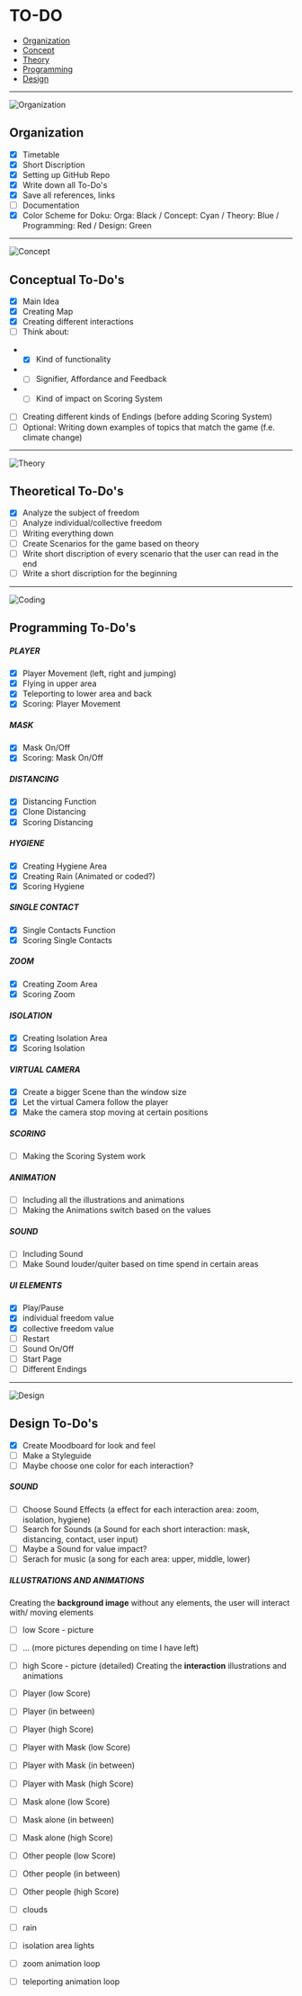 # TO-DO

- [Organization](#organization)
- [Concept](#conceptual-to-dos)
- [Theory](#theoretical-to-dos)
- [Programming](#programming-to-dos)
- [Design](#design-to-dos)
___
![Organization](./media/color-orga.png)
## Organization 
* [x] Timetable 
* [x] Short Discription
* [x] Setting up GitHub Repo
* [x] Write down all To-Do's
* [x] Save all references, links
* [ ] Documentation
* [x] Color Scheme for Doku: Orga: Black / Concept: Cyan / Theory: Blue / Programming: Red / Design: Green
  
___
![Concept](./media/color-concept.png)
## Conceptual To-Do's
* [x] Main Idea
* [x] Creating Map 
* [x] Creating different interactions
* [ ] Think about:
* * [x] Kind of functionality
* * [ ] Signifier, Affordance and Feedback
* * [ ] Kind of impact on Scoring System
* [ ] Creating different kinds of Endings (before adding Scoring System)
* [ ] Optional: Writing down examples of topics that match the game (f.e. climate change)

___
![Theory](./media/color-theory.png)
## Theoretical To-Do's
* [x] Analyze the subject of freedom
* [ ] Analyze individual/collective freedom
* [ ] Writing everything down
* [ ] Create Scenarios for the game based on theory 
* [ ] Write short discription of every scenario that the user can read in the end
* [ ] Write a short discription for the beginning

___
![Coding](./media/color-coding.png)
## Programming To-Do's
##### PLAYER
* [x] Player Movement (left, right and jumping)
* [x] Flying in upper area
* [x] Teleporting to lower area and back
* [x] Scoring: Player Movement 

##### MASK
* [x] Mask On/Off
* [x] Scoring: Mask On/Off

##### DISTANCING 
* [x] Distancing Function
* [x] Clone Distancing 
* [x] Scoring Distancing

##### HYGIENE
* [x] Creating Hygiene Area
* [x] Creating Rain (Animated or coded?)
* [x] Scoring Hygiene

##### SINGLE CONTACT
* [x] Single Contacts Function 
* [x] Scoring Single Contacts

##### ZOOM
* [x] Creating Zoom Area
* [x] Scoring Zoom 

##### ISOLATION
* [x] Creating Isolation Area
* [x] Scoring Isolation 

##### VIRTUAL CAMERA
* [x] Create a bigger Scene than the window size
* [x] Let the virtual Camera follow the player 
* [x] Make the camera stop moving at certain positions

##### SCORING
* [ ] Making the Scoring System work

##### ANIMATION
* [ ] Including all the illustrations and animations
* [ ] Making the Animations switch based on the values 

##### SOUND
* [ ] Including Sound
* [ ] Make Sound louder/quiter based on time spend in certain areas

##### UI ELEMENTS
* [x] Play/Pause
* [x] individual freedom value
* [x] collective freedom value
* [ ] Restart
* [ ] Sound On/Off
* [ ] Start Page
* [ ] Different Endings 
___
![Design](./media/color-design.png)
## Design To-Do's
* [x] Create Moodboard for look and feel 
* [ ] Make a Styleguide 
* [ ] Maybe choose one color for each interaction?

##### SOUND
* [ ] Choose Sound Effects (a effect for each interaction area: zoom, isolation, hygiene)
* [ ] Search for Sounds (a Sound for each short interaction: mask, distancing, contact, user input)
* [ ] Maybe a Sound for value impact?
* [ ] Serach for music (a song for each area: upper, middle, lower)

##### ILLUSTRATIONS AND ANIMATIONS
Creating the **background image** without any elements, the user will interact with/ moving elements
* [ ] low Score - picture
* [ ] ... (more pictures depending on time I have left)
* [ ] high Score - picture (detailed)
Creating the **interaction** illustrations and animations
* [ ] Player (low Score)
* [ ] Player (in between)
* [ ] Player (high Score)
* [ ] Player with Mask (low Score)
* [ ] Player with Mask (in between)
* [ ] Player with Mask (high Score)
* [ ] Mask alone (low Score)
* [ ] Mask alone (in between)
* [ ] Mask alone (high Score)
* [ ] Other people (low Score)
* [ ] Other people (in between)
* [ ] Other people (high Score)
* [ ] clouds
* [ ] rain
* [ ] isolation area lights
* [ ] zoom animation loop
* [ ] teleporting animation loop

